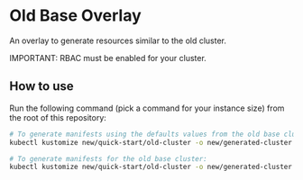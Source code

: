 # Old Base Overlay

An overlay to generate resources similar to the old cluster.

IMPORTANT: RBAC must be enabled for your cluster.

## How to use

Run the following command (pick a command for your instance size) from the root of this repository:

```sh
# To generate manifests using the defaults values from the old base cluster:
kubectl kustomize new/quick-start/old-cluster -o new/generated-cluster.yaml

# To generate manifests for the old base cluster:
kubectl kustomize new/quick-start/old-cluster -o new/generated-cluster.yaml
```
